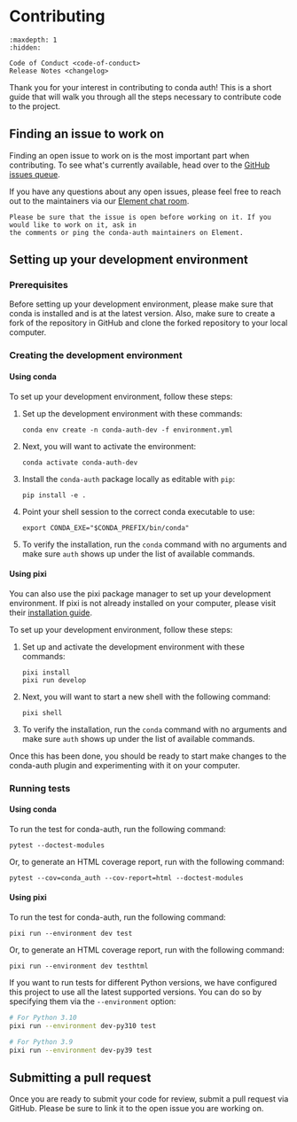 # Contributing

```{toctree}
:maxdepth: 1
:hidden:

Code of Conduct <code-of-conduct>
Release Notes <changelog>
```

Thank you for your interest in contributing to conda auth! This is a short guide that will walk you
through all the steps necessary to contribute code to the project.

## Finding an issue to work on

Finding an open issue to work on is the most important part when contributing. To see what's currently
available, head over to the [GitHub issues queue][issues-queue].

If you have any questions about any open issues, please feel free to reach out to the maintainers via
our [Element chat room][element-chat].

```{admonition} Tip
Please be sure that the issue is open before working on it. If you would like to work on it, ask in
the comments or ping the conda-auth maintainers on Element.
```

## Setting up your development environment

### Prerequisites

Before setting up your development environment, please make sure that conda is installed
and is at the latest version. Also, make sure to create a fork of the repository in GitHub
and clone the forked repository to your local computer.

### Creating the development environment

#### Using conda

To set up your development environment, follow these steps:

1. Set up the development environment with these commands:
   ```
   conda env create -n conda-auth-dev -f environment.yml
   ```
2. Next, you will want to activate the environment:
   ```
   conda activate conda-auth-dev
   ```
3. Install the `conda-auth` package locally as editable with `pip`:
   ```
   pip install -e .
   ```
4. Point your shell session to the correct conda executable to use:
   ```
   export CONDA_EXE="$CONDA_PREFIX/bin/conda"
   ```
5. To verify the installation, run the `conda` command with no arguments and make sure `auth` shows up under
   the list of available commands.


#### Using pixi

You can also use the pixi package manager to set up your development environment.
If pixi is not already installed on your computer, please visit their
[installation guide](https://pixi.sh/latest/#installation).

To set up your development environment, follow these steps:

1. Set up and activate the development environment with these commands:
   ```
   pixi install
   pixi run develop
   ```
2. Next, you will want to start a new shell with the following command:
   ```
   pixi shell
   ```
3. To verify the installation, run the `conda` command with no arguments and make sure `auth` shows up under
   the list of available commands.

Once this has been done, you should be ready to start make changes to the conda-auth plugin and
experimenting with it on your computer.

### Running tests

#### Using conda

To run the test for conda-auth, run the following command:

```
pytest --doctest-modules
```

Or, to generate an HTML coverage report, run with the following command:

```
pytest --cov=conda_auth --cov-report=html --doctest-modules
```

#### Using pixi

To run the test for conda-auth, run the following command:

```
pixi run --environment dev test
```

Or, to generate an HTML coverage report, run with the following command:

```
pixi run --environment dev testhtml
```

If you want to run tests for different Python versions, we have configured this
project to use all the latest supported versions. You can do so by specifying
them via the `--environment` option:

```bash
# For Python 3.10
pixi run --environment dev-py310 test
```

```bash
# For Python 3.9
pixi run --environment dev-py39 test
```

## Submitting a pull request

Once you are ready to submit your code for review, submit a pull request via GitHub. Please be sure to link
it to the open issue you are working on.

<!-- Hyperlinks -->

[issues-queue]: https://github.com/conda-incubator/conda-auth/issues
[element-chat]: http://bit.ly/conda-chat-room
